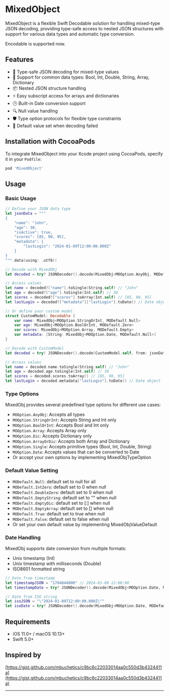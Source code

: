 # MixedObject

MixedObject is a flexible Swift Decodable solution for handling mixed-type JSON decoding, providing type-safe access to nested JSON structures with support for various data types and automatic type conversion.

Encodable is supported now.

## Features

- 🔄 Type-safe JSON decoding for mixed-type values
- 🎯 Support for common data types: Bool, Int, Double, String, Array, Dictionary
- 📦 Nested JSON structure handling
- ⚡️ Easy subscript access for arrays and dictionaries
- 🕒 Built-in Date conversion support
- 🔍 Null value handling
- 🛡️ Type option protocols for flexible type constraints
- 🏏 Default value set when decoding failed

## Installation with CocoaPods

To integrate MixedObject into your Xcode project using CocoaPods, specify it in your `Podfile`:

```ruby
pod 'MixedObject'
```

## Usage

### Basic Usage

```swift
// Define your JSON data type
let jsonData = """
{
    "name": "John",
    "age": 30,
    "isActive": true,
    "scores": [85, 90, 95],
    "metadata": {
        "lastLogin": "2024-01-09T12:00:00.000Z"
    }
}
""".data(using: .utf8)!

// Decode with MixedObj
let decoded = try? JSONDecoder().decode(MixedObj<MOOption.AnyObj, MODefault.Null>.self, from: jsonData)

// Access values
let name = decoded?["name"].toSingle(String.self) // "John"
let age = decoded?["age"].toSingle(Int.self) // 30
let scores = decoded?["scores"].toArray(Int.self) // [85, 90, 95]
let lastLogin = decoded?["metadata"]["lastLogin"].toDate() // Date object

// Or define your custom model
struct CustomModel: Decodable {
	var name: MixedObj<MOOption.StringOrInt, MODefault.Null>
	var age: MixedObj<MOOption.BoolOrInt, MODefault.Zero>
	var scores: MixedObj<MOOption.Array, MODefault.Empty>
	var metadata: [String: MixedObj<MOOption.Date, MODefault.Null>]
}

// Decode with CustomModel
let decoded = try! JSONDecoder().decode(CustomModel.self, from: jsonData)

// Access values
let name = decoded.name.toSingle(String.self) // "John"
let age = decoded.age.toSingle(Int.self) // 30
let scores = decoded.scores.toArray() // [85, 90, 95]
let lastLogin = decoded.metadata["lastLogin"].toDate() // Date object
```

### Type Options

MixedObj provides several predefined type options for different use cases:

- `MOOption.AnyObj`: Accepts all types
- `MOOption.StringOrInt`: Accepts String and Int only
- `MOOption.BoolOrInt`: Accepts Bool and Int only
- `MOOption.Array`: Accepts Array only
- `MOOption.Dic`: Accepts Dictionary only
- `MOOption.ArrayOrDic`: Accepts both Array and Dictionary
- `MOOption.Single`: Accepts primitive types (Bool, Int, Double, String)
- `MOOption.Date`: Accepts values that can be converted to Date
- Or accept your own options by implementing MixedObjTypeOption

### Default Value Setting
- `MODefault.Null`: default set to null for all
- `MODefault.IntZero`: default set to 0 when null
- `MODefault.DoubleZero`: default set to 0 when null
- `MODefault.EmptyString`: default set to "" when null
- `MODefault.EmptyDic`:  default set to [:] when null
- `MODefault.EmptyArray`: default set to [] when null
- `MODefault.True`: default set to true when null
- `MODefault.False`: default set to false when null
- Or set your own default value by implementing MixedObjValueDefault

### Date Handling

MixedObj supports date conversion from multiple formats:
- Unix timestamp (Int)
- Unix timestamp with milliseconds (Double)
- ISO8601 formatted string

```swift
// Date from timestamp
let timestampJSON = "1704844800" // 2024-01-09 12:00:00
let timestampDate = try? JSONDecoder().decode(MixedObj<MOOption.Date, MODefault.Null>.self, from: timestampJSON.data(using: .utf8)!).toDate()

// Date from ISO string
let isoJSON = "\"2024-01-09T12:00:00.000Z\""
let isoDate = try? JSONDecoder().decode(MixedObj<MOOption.Date, MODefault.Null>.self, from: isoJSON.data(using: .utf8)!).toDate()
```

## Requirements

- iOS 11.0+ / macOS 10.13+
- Swift 5.0+

## Inspired by
[https://gist.github.com/mbuchetics/c9bc6c22033014aa0c550d3b4324411a](https://gist.github.com/mbuchetics/c9bc6c22033014aa0c550d3b4324411a)

---
